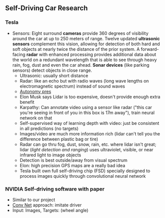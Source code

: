 ## Self-Driving Car Research
### Tesla
* Sensors:
Eight surround **cameras** provide 360 degrees of visibility around the car at up to 250 meters of range. Twelve updated **ultrasonic sensors** complement this vision, allowing for detection of both hard and soft objects at nearly twice the distance of the prior system. A forward-facing **radar** with enhanced processing provides additional data about the world on a redundant wavelength that is able to see through heavy rain, fog, dust and even the car ahead. **Sonar devices** (like parking sensors) detect objects in close range.
  - Ultrasonic: usually short distance
  - Radar: like an echo but with radio waves (long wave lengths on electromagnetic spectrum) instead of sound waves
  - [Autonomy pres](https://www.youtube.com/watch?v=HM23sjhtk4Q)
  - Elon Musk says Lidar is too expensive, doesn't provide enough extra benefit
  - Karpathy: Can annotate video using a sensor like radar ("this car you're seeing in front of you in this box is 17m away"), train neural network on that
  - Self-supervised way of learning depth with video: just be consistent in all predictions (no targets)
  - Images/video are much more information rich (lidar can't tell you the difference between plastic bag or tire)
  - Radar can go thru fog, dust, snow, rain, etc. where lidar isn't great; lidar (_light detection and ranging_) uses ultraviolet, visible, or near infrared light to image objects
  - Detection is best outside/away from visual spectrum
  - Elon: high precision GPS maps are a really bad idea
  - Tesla built own full self-driving chip (FSD) specially designed to process images quickly through convolutional neural network
  
### NVIDIA Self-driving software with paper
* Similar to our project
* [Conv Net](https://devblogs.nvidia.com/deep-learning-self-driving-cars/) approach: imitate driver
* Input: Images, Targets: (wheel angle)
